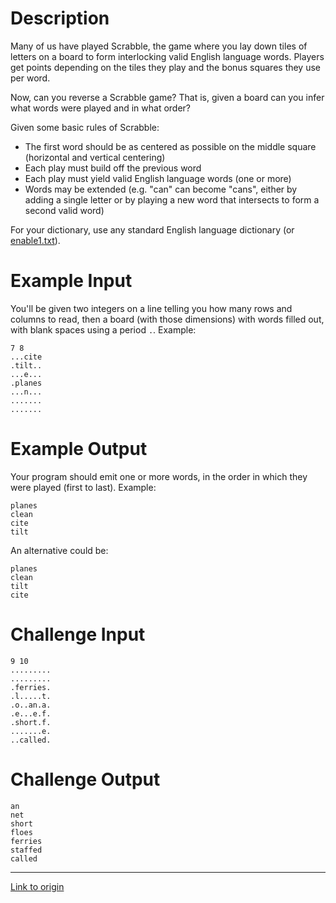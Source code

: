 # Description

Many of us have played Scrabble, the game where you lay down tiles of letters on a board to form interlocking valid English language words. Players get points depending on the tiles they play and the bonus squares they use per word. 

Now, can you reverse a Scrabble game? That is, given a board can you infer what words were played and in what order?

Given some basic rules of Scrabble:

- The first word should be as centered as possible on the middle square (horizontal and vertical centering)
- Each play must build off the previous word
- Each play must yield valid English language words (one or more)
- Words may be extended (e.g. "can" can become "cans", either by adding a single letter or by playing a new word that intersects to form a second valid word)

For your dictionary, use any standard English language dictionary (or [enable1.txt](https://github.com/dolph/dictionary/blob/master/enable1.txt)).

# Example Input

You'll be given two integers on a line telling you how many rows and columns to read, then a board (with those dimensions) with words filled out, with blank spaces using a period `.`. Example:

	7 8
	...cite
	.tilt..
	...e...
	.planes
	...n...
	.......
	.......

# Example Output

Your program should emit one or more words, in the order in which they were played (first to last). Example:

	planes
	clean
	cite
	tilt

An alternative could be:

	planes
	clean
	tilt
	cite

# Challenge Input


	9 10
	.........
	.........
	.ferries.
	.l.....t.
	.o..an.a.
	.e...e.f.
	.short.f.
	.......e.
	..called.

# Challenge Output

	an
	net
	short
	floes
	ferries
	staffed
	called

---

[Link to origin](https://www.reddit.com/r/dailyprogrammer/6sld01)